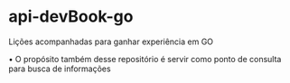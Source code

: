 # api-devBook-go
Lições acompanhadas para ganhar experiência em GO

• O propósito também desse repositório é servir como ponto de consulta para 
busca de informações 
